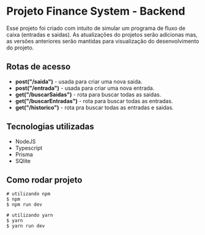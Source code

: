 # Projeto Finance System - Backend

Esse projeto foi criado com intuito de simular um programa de fluxo de caixa (entradas e saidas). As atualizações do projetos serão adicionas mas, as versões anteriores serão mantidas para visualização do desenvolvimento do projeto.

## Rotas de acesso

-   **post("/saida")** - usada para criar uma nova saida.
-   **post("/entrada")** - usada para criar uma nova entrada.
-   **get("/buscarSaidas")** - rota para buscar todas as saidas.
-   **get("/buscarEntradas")** - rota para buscar todas as entradas.
-   **get("/historico")** - rota pra buscar todas as entradas e saidas.

## Tecnologias utilizadas

-   NodeJS
-   Typescript
-   Prisma
-   SQlite

## Como rodar projeto

    # utilizando npm
    $ npm
    $ npm run dev

    # utilizando yarn
    $ yarn
    $ yarn run dev
